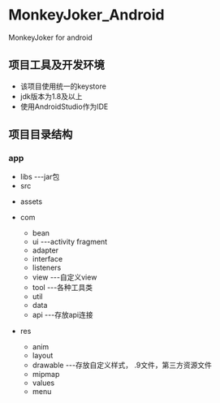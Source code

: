 # MonkeyJoker_Android
MonkeyJoker for android

## 项目工具及开发环境
* 该项目使用统一的keystore
* jdk版本为1.8及以上
* 使用AndroidStudio作为IDE

## 项目目录结构

 ### app
 * libs   ---jar包
 * src
  - assets
  - com
    - bean
    - ui   ---activity fragment
    - adapter
    - interface
    - listeners
    - view ---自定义view
    - tool ---各种工具类
    - util
    - data
    - api ---存放api连接

  - res
    - anim
    - layout
    - drawable ---存放自定义样式， .9文件，第三方资源文件
    - mipmap
    - values
    - menu
